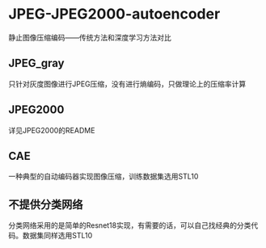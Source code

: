 # JPEG-JPEG2000-autoencoder
静止图像压缩编码——传统方法和深度学习方法对比

## JPEG_gray
只针对灰度图像进行JPEG压缩，没有进行熵编码，只做理论上的压缩率计算

## JPEG2000
详见JPEG2000的README

## CAE
一种典型的自动编码器实现图像压缩，训练数据集选用STL10

## 不提供分类网络
分类网络采用的是简单的Resnet18实现，有需要的话，可以自己找经典的分类代码。数据集同样选用STL10
